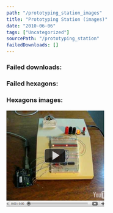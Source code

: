 ```yaml
---
path: "/prototyping_station_images"
title: "Prototyping Station (images)"
date: "2010-06-06"
tags: ["Uncategorized"]
sourcePath: "/prototyping_station"
failedDownloads: []
---
```



### Failed downloads:

### Failed hexagons:

### Hexagons images:
![protostation.png_hexagon.png](protostation.png_hexagon.png)
